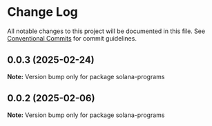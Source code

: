 # Change Log

All notable changes to this project will be documented in this file.
See [Conventional Commits](https://conventionalcommits.org) for commit guidelines.

## 0.0.3 (2025-02-24)

**Note:** Version bump only for package solana-programs





## 0.0.2 (2025-02-06)

**Note:** Version bump only for package solana-programs
